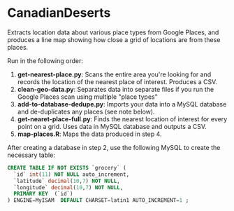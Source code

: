 CanadianDeserts
===============

Extracts location data about various place types from Google Places, and produces a line map showing how close a grid of locations are from these places.

Run in the following order:

1. **get-nearest-place.py**: Scans the entire area you're looking for and records the location of the nearest place of interest. Produces a CSV.
2. **clean-geo-data.py**: Separates data into separate files if you run the Google Places scan using multiple "place types"
3. **add-to-database-dedupe.py**: Imports your data into a MySQL database and de-duplicates any places (see note below).
4. **get-nearet-place-full.py**: Finds the nearest location of interest for every point on a grid. Uses data in MySQL database and outputs a CSV.
5. **map-places.R**: Maps the data produced in step 4.

After creating a database in step 2, use the following MySQL to create the necessary table:

```sql
CREATE TABLE IF NOT EXISTS `grocery` (
  `id` int(11) NOT NULL auto_increment,
  `latitude` decimal(10,7) NOT NULL,
  `longitude` decimal(10,7) NOT NULL,
  PRIMARY KEY  (`id`)
) ENGINE=MyISAM  DEFAULT CHARSET=latin1 AUTO_INCREMENT=1 ;
```
